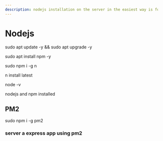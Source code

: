 ```yaml
---
description: nodejs installation on the server in the easiest way is following
---
```


# Nodejs

sudo apt update -y && sudo apt upgrade -y

sudo apt install npm -y

sudo npm i -g n

n install latest

node -v



nodejs and npm installed



## PM2

sudo npm i -g pm2

### server a express app using pm2









